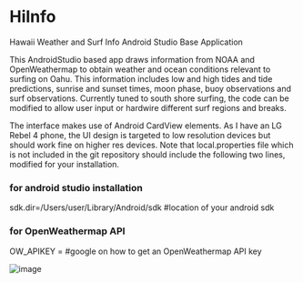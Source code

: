 # HiInfo
Hawaii Weather and Surf Info Android Studio Base Application

This AndroidStudio based app draws information from NOAA and OpenWeathermap to obtain weather and ocean conditions relevant to surfing on Oahu. This information 
includes low and high tides and tide predictions, sunrise and sunset times, moon phase, buoy observations and surf observations. Currently tuned to south shore surfing, 
the code can be modified to allow user input or hardwire different surf regions and breaks.

The interface makes use of Android CardView elements. As I have an LG Rebel 4 phone, the UI design is targeted to low resolution devices but should work fine on higher res devices. Note that local.properties file which is not included in the git repository should include the following two lines, modified for your installation.


### for android studio installation

sdk.dir=/Users/user/Library/Android/sdk  #location of your android sdk

### for OpenWeathermap API

OW_APIKEY = <your OpenWeathermap one-call API key> #google on how to get an OpenWeathermap API key

![image](https://github.com/hgarbeil/HiInfo/assets/9002283/57fd9af8-c122-4393-b2be-c151a98f4b50)

